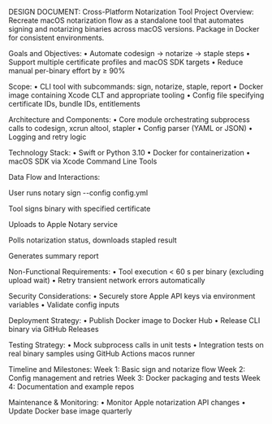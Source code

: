 DESIGN DOCUMENT: Cross-Platform Notarization Tool Project
Overview:
Recreate macOS notarization flow as a standalone tool that automates signing and notarizing binaries across macOS versions. Package in Docker for consistent environments.

Goals and Objectives:
• Automate codesign → notarize → staple steps
• Support multiple certificate profiles and macOS SDK targets
• Reduce manual per-binary effort by ≥ 90%

Scope:
• CLI tool with subcommands: sign, notarize, staple, report
• Docker image containing Xcode CLT and appropriate tooling
• Config file specifying certificate IDs, bundle IDs, entitlements

Architecture and Components:
• Core module orchestrating subprocess calls to codesign, xcrun altool, stapler
• Config parser (YAML or JSON)
• Logging and retry logic

Technology Stack:
• Swift or Python 3.10
• Docker for containerization
• macOS SDK via Xcode Command Line Tools

Data Flow and Interactions:

User runs notary sign --config config.yml

Tool signs binary with specified certificate

Uploads to Apple Notary service

Polls notarization status, downloads stapled result

Generates summary report

Non-Functional Requirements:
• Tool execution < 60 s per binary (excluding upload wait)
• Retry transient network errors automatically

Security Considerations:
• Securely store Apple API keys via environment variables
• Validate config inputs

Deployment Strategy:
• Publish Docker image to Docker Hub
• Release CLI binary via GitHub Releases

Testing Strategy:
• Mock subprocess calls in unit tests
• Integration tests on real binary samples using GitHub Actions macos runner

Timeline and Milestones:
Week 1: Basic sign and notarize flow
Week 2: Config management and retries
Week 3: Docker packaging and tests
Week 4: Documentation and example repos

Maintenance & Monitoring:
• Monitor Apple notarization API changes
• Update Docker base image quarterly